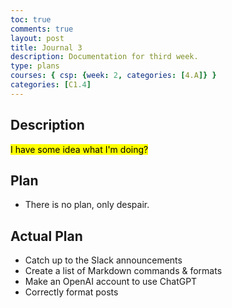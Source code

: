 ```yaml
---
toc: true
comments: true
layout: post
title: Journal 3
description: Documentation for third week.
type: plans
courses: { csp: {week: 2, categories: [4.A]} }
categories: [C1.4]
---
```


## Description
<mark>I have some idea what I'm doing?</mark>

## Plan
- There is no plan, only despair.

## Actual Plan
- Catch up to the Slack announcements
- Create a list of Markdown commands & formats
- Make an OpenAI account to use ChatGPT
- Correctly format posts